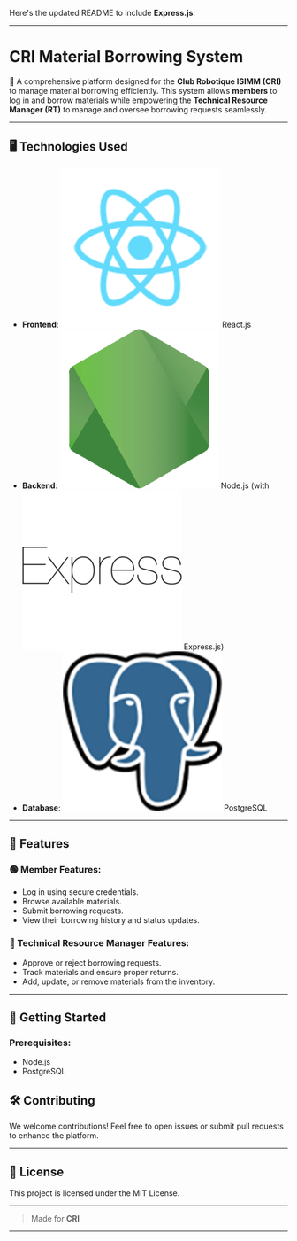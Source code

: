 Here's the updated README to include **Express.js**:  

---

# **CRI Material Borrowing System**  

🚀 A comprehensive platform designed for the **Club Robotique ISIMM (CRI)** to manage material borrowing efficiently. This system allows **members** to log in and borrow materials while empowering the **Technical Resource Manager (RT)** to manage and oversee borrowing requests seamlessly.  

---

## 🖥️ **Technologies Used**  

- **Frontend**: ![React Logo](https://raw.githubusercontent.com/github/explore/main/topics/react/react.png) React.js  
- **Backend**: ![Node.js Logo](https://raw.githubusercontent.com/github/explore/main/topics/nodejs/nodejs.png) Node.js (with ![Express.js Logo](https://raw.githubusercontent.com/github/explore/main/topics/express/express.png) Express.js)  
- **Database**: ![PostgreSQL Logo](https://raw.githubusercontent.com/github/explore/main/topics/postgresql/postgresql.png) PostgreSQL  

---

## 🎯 **Features**  

### 🟢 Member Features:  
- Log in using secure credentials.  
- Browse available materials.  
- Submit borrowing requests.  
- View their borrowing history and status updates.  

### 🔵 Technical Resource Manager Features:  
- Approve or reject borrowing requests.  
- Track materials and ensure proper returns.  
- Add, update, or remove materials from the inventory.  
---

## 🚀 **Getting Started**  

### Prerequisites:  
- Node.js  
- PostgreSQL  

## 🛠️ **Contributing**  

We welcome contributions! Feel free to open issues or submit pull requests to enhance the platform.  

---  

## 📜 **License**  

This project is licensed under the MIT License.  

---  

> Made for **CRI**  

---
